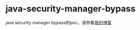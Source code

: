 # java-security-manager-bypass

java security manager bypass的poc，请参看[我的博客](https://c0d3p1ut0s.github.io/%E6%94%BB%E5%87%BBJava%E6%B2%99%E7%AE%B1/)
